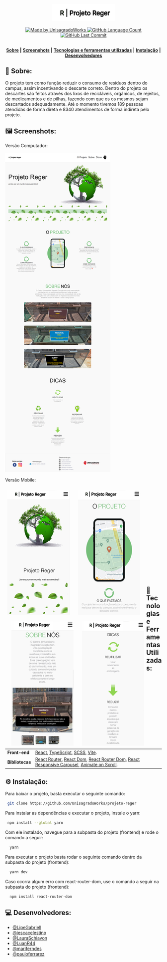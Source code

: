 <div align="center">
   <img alt="Projeto Reger" src="https://github.com/UnisagradoWorks/projeto-reger/blob/main/frontend/src/assets/images/social/Logo-Reger.svg" width="40%"/>
</div>
<br/>
<div align="center">
   <a href="https://github.com/UnisagradoWorks">
      <img alt="Made by UnisagradoWorks" src="https://img.shields.io/badge/made%20by-UnisagradoWorks-yellow">
   </a>
   <a href="https://github.com/UnisagradoWorks/projeto-reger/">
      <img alt="GitHub Language Count" src="https://img.shields.io/github/languages/count/UnisagradoWorks/projeto-reger">
   </a>
   <a href="https://github.com/UnisagradoWorks/projeto-reger/commits/main">
      <img alt="GitHub Last Commit" src="https://img.shields.io/github/last-commit/UnisagradoWorks/projeto-reger">
   </a>
</div>

</br>
<div align="center">

[**Sobre**](#-sobre) **|**
[**Screenshots**](#%EF%B8%8F-screenshots) **|**
[**Tecnologias e ferramentas utilizadas**](#-tecnologias-e-ferramentas-utilizadas) **|**
[**Instalação**](#%EF%B8%8F-instala%C3%A7%C3%A3o) **|**
[**Desenvolvedores**](#-desenvolvedores)

</div>

## 📝 Sobre:

O projeto tem como função reduzir o consumo de resíduos dentro do campus, assim incentivando o descarte correto. Dentro do projeto os descartes são feitos através dos lixos de recicláveis, orgânicos, de rejeitos, de medicamentos e de pilhas, fazendo com que os os mesmos sejam descartados adequadamente. Até o momento tivemos 189 pessoas atendidas de forma direta e 8340 atendimentos de forma indireta pelo projeto.

## 🖼️ Screenshots:

Versão Computador:

<img src="https://github.com/UnisagradoWorks/projeto-reger/blob/main/frontend/src/assets/readme-images/web.png" alt="img web" />

Versão Mobile:

[<img src="https://github.com/UnisagradoWorks/projeto-reger/blob/main/frontend/src/assets/readme-images/home-mobile.png" align="left"
width="200" height="400" hspace="7" vspace="10">](https://github.com/UnisagradoWorks/projeto-reger/blob/main/frontend/src/assets/readme-images/home-mobile.png)
[<img src="https://github.com/UnisagradoWorks/projeto-reger/blob/main/frontend/src/assets/readme-images/projeto-mobile.png" align="left"
width="200" height="400" hspace="20" vspace="10">](https://github.com/UnisagradoWorks/projeto-reger/blob/main/frontend/src/assets/readme-images/projeto-mobile.png)
[<img src="https://github.com/UnisagradoWorks/projeto-reger/blob/main/frontend/src/assets/readme-images/sobrenos-mobile.png" align="left"
width="200" height="400" hspace="20" vspace="10">](https://github.com/UnisagradoWorks/projeto-reger/blob/main/frontend/src/assets/readme-images/sobrenos-mobile.png)
[<img src="https://github.com/UnisagradoWorks/projeto-reger/blob/main/frontend/src/assets/readme-images/dicas-mobile.png" align="left"
width="200" height="400" hspace="7" vspace="10">](https://github.com/UnisagradoWorks/projeto-reger/blob/main/frontend/src/assets/readme-images/dicas-mobile.png) <br/><br/><br/><br/><br/><br/><br/><br/><br/><br/><br/><br/><br/><br/><br/><br/><br/>




## 💾 Tecnologias e Ferramentas Utilizadas:

<table>
  <tbody>
    <tr>
      <td style="font-weight: bold">Front-end</td>
      <td>
        <a href="https://reactjs.org/" target="_blank">React</a>,
        <a href="https://www.typescriptlang.org/" target="_blank">TypeScript</a>,
        <a href="https://sass-lang.com" target="_blank">SCSS</a>,
        <a href="https://vitejs.dev/" target="_blank">Vite</a>.
      </td>
    </tr>
    <tr>
      <td style="font-weight: bold">Bibliotecas</td>
      <td>
        <a href="https://reactrouter.com/en/main" target="_blank">React Router</a>,
        <a href="https://pt-br.reactjs.org/docs/react-dom.html" target="_blank">React Dom</a>,
        <a href="https://v5.reactrouter.com/web/guides/quick-start" target="_blank">React Router Dom</a>,
        <a href="https://www.npmjs.com/package/react-responsive-carousel" target="_blank">React Responsive Carousel</a>,
        <a href="https://michalsnik.github.io/aos/" target="_blank">Animate on Scroll</a>.
      </td>
    </tr>
  </tbody>
</table>


## ⚙️ Instalação:

Para baixar o projeto, basta executar o seguinte comando:

```bash
 git clone https://github.com/UnisagradoWorks/projeto-reger
```

Para instalar as dependências e executar o projeto, instale o yarn:
 ```bash
  npm install --global yarn
```

Com ele instalado, navegue para a subpasta do projeto (frontend) e rode o comando a seguir: 
```bash
  yarn
```
Para executar o projeto basta rodar o seguinte comando dentro da subpasta do projeto (frontend):
```bash
  yarn dev
```
Caso ocorra algum erro com react-router-dom, use o comando a seguir na subpasta do projeto (frontend):
```bash
  npm install react-router-dom
```

## 💻 Desenvolvedores:

- [@LipeGabriell](https://github.com/LipeGabriell)
- [@jescacelestino](https://github.com/jescacelestino)
- [@LauraSchiavon](https://github.com/LauraSchiavon)
- [@LuanR44](https://github.com/LuanR44)
- [@mariferndes](https://github.com/mariferndes)
- [@pauloferrarez](https://github.com/pauloferrarez)
